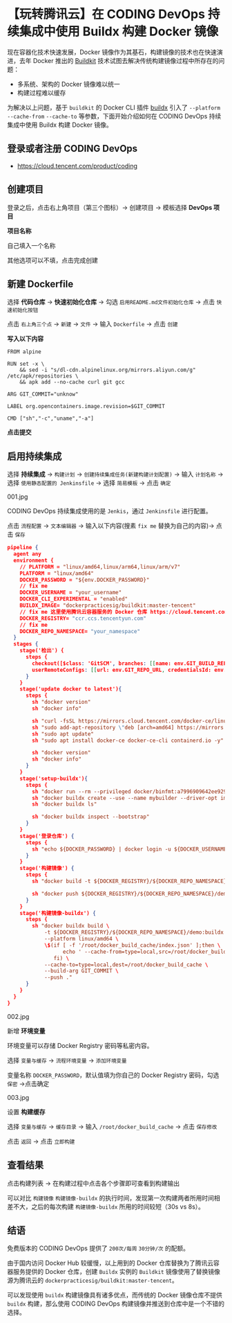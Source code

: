 # 【玩转腾讯云】在 CODING DevOps 持续集成中使用 Buildx 构建 Docker 镜像

现在容器化技术快速发展，Docker 镜像作为其基石，构建镜像的技术也在快速演进，去年 Docker 推出的 [Buildkit](https://github.com/moby/buildkit) 技术试图去解决传统构建镜像过程中所存在的问题：

* 多系统、架构的 Docker 镜像难以统一
* 构建过程难以缓存

为解决以上问题，基于 `buildkit` 的 Docker CLI 插件 [buildx](https://github.com/docker/buildx) 引入了 `--platform` `--cache-from` `--cache-to` 等参数，下面开始介绍如何在 CODING DevOps 持续集成中使用 Buildx 构建 Docker 镜像。

## 登录或者注册 CODING DevOps

* https://cloud.tencent.com/product/coding

## 创建项目

登录之后，点击右上角项目（第三个图标）-> 创建项目 -> 模板选择 **DevOps 项目**

**项目名称**

自己填入一个名称

其他选项可以不填，点击完成创建

## 新建 Dockerfile

选择 **代码仓库** -> **快速初始化仓库** -> 勾选 `启用README.md文件初始化仓库` -> 点击 `快速初始化按钮`

点击 `右上角三个点` -> `新建` -> `文件` -> 输入 `Dockerfile` -> 点击 `创建`

**写入以下内容**

```docker
FROM alpine

RUN set -x \
    && sed -i "s/dl-cdn.alpinelinux.org/mirrors.aliyun.com/g" /etc/apk/repositories \
    && apk add --no-cache curl git gcc

ARG GIT_COMMIT="unknow"

LABEL org.opencontainers.image.revision=$GIT_COMMIT

CMD ["sh","-c","uname","-a"]
```

**点击提交**

## 启用持续集成

选择 **持续集成** -> `构建计划` -> `创建持续集成任务(新建构建计划配置)` -> 输入 `计划名称` -> 选择 `使用静态配置的 Jenkinsfile` -> 选择 `简易模板` -> 点击 `确定`

001.jpg

CODING DevOps 持续集成使用的是 `Jenkis`，通过 `Jenkinsfile` 进行配置。

点击 `流程配置` -> `文本编辑器` -> 输入以下内容(搜素 `fix me` 替换为自己的内容)-> 点击 `保存`

```json
pipeline {
  agent any
  environment {
    // PLATFORM = "linux/amd64,linux/arm64,linux/arm/v7"
    PLATFORM = "linux/amd64"
    DOCKER_PASSWORD = "${env.DOCKER_PASSWORD}"
    // fix me
    DOCKER_USERNAME = "your_username"
    DOCKER_CLI_EXPERIMENTAL = "enabled"
    BUILDX_IMAGE= "dockerpracticesig/buildkit:master-tencent"
    // fix me 这里使用腾讯云容器服务的 Docker 仓库 https://cloud.tencent.com/product/tke
    DOCKER_REGISTRY= "ccr.ccs.tencentyun.com"
    // fix me
    DOCKER_REPO_NAMESPACE= "your_namespace"
  }
  stages {
    stage('检出') {
      steps {
        checkout([$class: 'GitSCM', branches: [[name: env.GIT_BUILD_REF]],
        userRemoteConfigs: [[url: env.GIT_REPO_URL, credentialsId: env.CREDENTIALS_ID]]])
      }
    }
    stage('update docker to latest'){
      steps {
        sh "docker version"
        sh "docker info"

        sh "curl -fsSL https://mirrors.cloud.tencent.com/docker-ce/linux/ubuntu/gpg | sudo apt-key add -"
        sh "sudo add-apt-repository \"deb [arch=amd64] https://mirrors.cloud.tencent.com/docker-ce/linux/ubuntu \$(lsb_release -cs) stable\""
        sh "sudo apt update"
        sh "sudo apt install docker-ce docker-ce-cli containerd.io -y"

        sh "docker version"
        sh "docker info"
      }
    }
    stage('setup-buildx'){
      steps {
        sh "docker run --rm --privileged docker/binfmt:a7996909642ee92942dcd6cff44b9b95f08dad64 | true"
        sh "docker buildx create --use --name mybuilder --driver-opt image=${BUILDX_IMAGE}"
        sh "docker buildx ls"

        sh "docker buildx inspect --bootstrap"
      }
    }
    stage('登录仓库') {
      steps {
        sh "echo ${DOCKER_PASSWORD} | docker login -u ${DOCKER_USERNAME} --password-stdin ${DOCKER_REGISTRY}"
      }
    }
    stage('构建镜像') {
      steps {
        sh "docker build -t ${DOCKER_REGISTRY}/${DOCKER_REPO_NAMESPACE}/demo --build-arg GIT_COMMIT ."

        sh "docker push ${DOCKER_REGISTRY}/${DOCKER_REPO_NAMESPACE}/demo"
      }
    }
    stage('构建镜像-buildx') {
      steps {
        sh "docker buildx build \
            -t ${DOCKER_REGISTRY}/${DOCKER_REPO_NAMESPACE}/demo:buildx \
            --platform linux/amd64 \
            \$(if [ -f '/root/docker_build_cache/index.json' ];then \
                  echo ' --cache-from=type=local,src=/root/docker_build_cache '; \
               fi) \
            --cache-to=type=local,dest=/root/docker_build_cache \
            --build-arg GIT_COMMIT \
            --push ."
      }
    }
  }
}
```

002.jpg

新增 **环境变量**

环境变量可以存储 Docker Registry 密码等私密内容。

选择 `变量与缓存` -> `流程环境变量` -> `添加环境变量`

变量名称 `DOCKER_PASSWORD`，默认值填为你自己的 Docker Registry 密码，勾选 `保密` ->点击确定

003.jpg

设置 **构建缓存**

选择 `变量与缓存` -> `缓存目录` -> 输入 `/root/docker_build_cache` -> 点击 `保存修改`

点击 `返回` -> 点击 `立即构建`

## 查看结果

点击构建列表 -> 在构建过程中点击各个步骤即可查看到构建输出

可以对比 `构建镜像` `构建镜像-buildx` 的执行时间，发现第一次构建两者所用时间相差不大，之后的每次构建 `构建镜像-buildx` 所用的时间较短（30s vs 8s）。

## 结语

免费版本的 CODING DevOps 提供了 `200次/每周` `30分钟/次` 的配额。

由于国内访问 Docker Hub 较缓慢，以上用到的 Docker 仓库替换为了腾讯云容器服务提供的 Docker 仓库，创建 `Buildx` 实例的 `Buildkit` 镜像使用了替换镜像源为腾讯云的 `dockerpracticesig/buildkit:master-tencent`。

可以发现使用 `buildx` 构建镜像具有诸多优点，而传统的 Docker 镜像仓库不提供 `buildx` 构建，那么使用 CODING DevOps 构建镜像并推送到仓库中是一个不错的选择。
